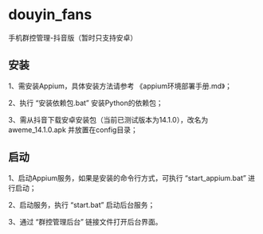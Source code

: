 # douyin_fans
手机群控管理-抖音版（暂时只支持安卓）

## 安装

1、需安装Appium，具体安装方法请参考 《appium环境部署手册.md》；

2、执行 “安装依赖包.bat” 安装Python的依赖包；

3、需从抖音下载安卓安装包（当前已测试版本为14.1.0），改名为 aweme_14.1.0.apk 并放置在config目录；



## 启动

1、启动Appium服务，如果是安装的命令行方式，可执行 “start_appium.bat” 进行启动；

2、启动服务，执行 “start.bat” 启动后台服务；

3、通过 “群控管理后台” 链接文件打开后台界面。
